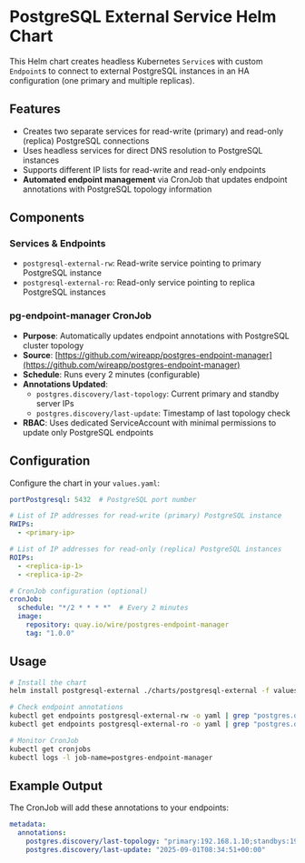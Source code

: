 # PostgreSQL External Service Helm Chart

This Helm chart creates headless Kubernetes `Service`s with custom `Endpoint`s to connect to external PostgreSQL instances in an HA configuration (one primary and multiple replicas).

## Features

- Creates two separate services for read-write (primary) and read-only (replica) PostgreSQL connections
- Uses headless services for direct DNS resolution to PostgreSQL instances
- Supports different IP lists for read-write and read-only endpoints
- **Automated endpoint management** via CronJob that updates endpoint annotations with PostgreSQL topology information

## Components

### Services & Endpoints
- `postgresql-external-rw`: Read-write service pointing to primary PostgreSQL instance
- `postgresql-external-ro`: Read-only service pointing to replica PostgreSQL instances

### pg-endpoint-manager CronJob
- **Purpose**: Automatically updates endpoint annotations with PostgreSQL cluster topology
- **Source**: [https://github.com/wireapp/postgres-endpoint-manager](https://github.com/wireapp/postgres-endpoint-manager)
- **Schedule**: Runs every 2 minutes (configurable)
- **Annotations Updated**:
  - `postgres.discovery/last-topology`: Current primary and standby server IPs
  - `postgres.discovery/last-update`: Timestamp of last topology check
- **RBAC**: Uses dedicated ServiceAccount with minimal permissions to update only PostgreSQL endpoints

## Configuration

Configure the chart in your `values.yaml`:

```yaml
portPostgresql: 5432  # PostgreSQL port number

# List of IP addresses for read-write (primary) PostgreSQL instance
RWIPs:
  - <primary-ip>

# List of IP addresses for read-only (replica) PostgreSQL instances
ROIPs:
  - <replica-ip-1>
  - <replica-ip-2>

# CronJob configuration (optional)
cronJob:
  schedule: "*/2 * * * *"  # Every 2 minutes
  image:
    repository: quay.io/wire/postgres-endpoint-manager
    tag: "1.0.0"
```

## Usage

```bash
# Install the chart
helm install postgresql-external ./charts/postgresql-external -f values.yaml

# Check endpoint annotations
kubectl get endpoints postgresql-external-rw -o yaml | grep "postgres.discovery"
kubectl get endpoints postgresql-external-ro -o yaml | grep "postgres.discovery"

# Monitor CronJob
kubectl get cronjobs
kubectl logs -l job-name=postgres-endpoint-manager
```

## Example Output

The CronJob will add these annotations to your endpoints:

```yaml
metadata:
  annotations:
    postgres.discovery/last-topology: "primary:192.168.1.10;standbys:192.168.1.11,192.168.1.12"
    postgres.discovery/last-update: "2025-09-01T08:34:51+00:00"
```

